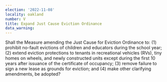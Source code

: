 ```yaml
---
election: '2022-11-08'
locality: oakland
number: V
title: Expand Just Cause Eviction Ordinance
data_warning:
---
```

Shall the Measure amending the Just Cause for Eviction Ordinance to: (1) prohibit no-fault evictions of children and educators during the school year; (2) extend eviction protections to tenants in recreational vehicles (RVs), tiny homes on wheels, and newly constructed units except during the first 10 years after issuance of the certificate of occupancy; (3) remove failure to sign a new lease as grounds for eviction; and (4) make other clarifying amendments, be adopted?
